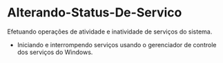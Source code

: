 # Alterando-Status-De-Servico

Efetuando operações de atividade e inatividade de serviços do sistema.
- Iniciando e interrompendo serviços usando o gerenciador de controle dos serviços do Windows.
